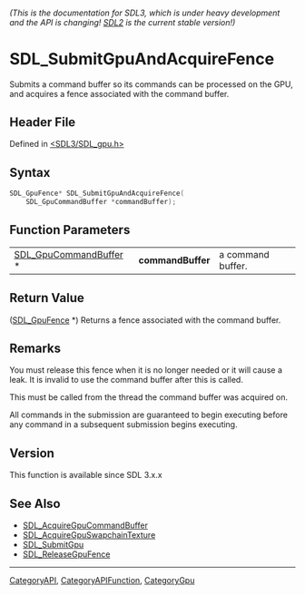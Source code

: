 ###### (This is the documentation for SDL3, which is under heavy development and the API is changing! [SDL2](https://wiki.libsdl.org/SDL2/) is the current stable version!)
# SDL_SubmitGpuAndAcquireFence

Submits a command buffer so its commands can be processed on the GPU, and acquires a fence associated with the command buffer.

## Header File

Defined in [<SDL3/SDL_gpu.h>](https://github.com/libsdl-org/SDL/blob/main/include/SDL3/SDL_gpu.h)

## Syntax

```c
SDL_GpuFence* SDL_SubmitGpuAndAcquireFence(
    SDL_GpuCommandBuffer *commandBuffer);
```

## Function Parameters

|                                                |                   |                   |
| ---------------------------------------------- | ----------------- | ----------------- |
| [SDL_GpuCommandBuffer](SDL_GpuCommandBuffer) * | **commandBuffer** | a command buffer. |

## Return Value

([SDL_GpuFence](SDL_GpuFence) *) Returns a fence associated with the
command buffer.

## Remarks

You must release this fence when it is no longer needed or it will cause a
leak. It is invalid to use the command buffer after this is called.

This must be called from the thread the command buffer was acquired on.

All commands in the submission are guaranteed to begin executing before any
command in a subsequent submission begins executing.

## Version

This function is available since SDL 3.x.x

## See Also

- [SDL_AcquireGpuCommandBuffer](SDL_AcquireGpuCommandBuffer)
- [SDL_AcquireGpuSwapchainTexture](SDL_AcquireGpuSwapchainTexture)
- [SDL_SubmitGpu](SDL_SubmitGpu)
- [SDL_ReleaseGpuFence](SDL_ReleaseGpuFence)

----
[CategoryAPI](CategoryAPI), [CategoryAPIFunction](CategoryAPIFunction), [CategoryGpu](CategoryGpu)

